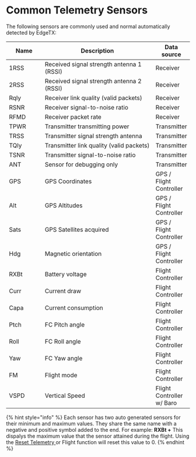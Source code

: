 # Common Telemetry Sensors

The following sensors are commonly used and normal automatically detected by EdgeTX:

<table><thead><tr><th width="107">Name</th><th width="419.3333333333333">Description</th><th>Data source</th></tr></thead><tbody><tr><td>1RSS</td><td>Received signal strength antenna 1 (RSSI)</td><td>Receiver</td></tr><tr><td>2RSS</td><td>Received signal strength antenna 2 (RSSI)</td><td>Receiver</td></tr><tr><td>Rqly</td><td>Receiver link quality (valid packets)</td><td>Receiver</td></tr><tr><td>RSNR</td><td>Receiver signal-to-noise ratio</td><td>Receiver</td></tr><tr><td>RFMD</td><td>Receiver packet rate</td><td>Receiver</td></tr><tr><td>TPWR</td><td>Transmitter transmitting power</td><td>Transmitter</td></tr><tr><td>TRSS</td><td>Transmitter signal strength antenna</td><td>Transmitter</td></tr><tr><td>TQly</td><td>Transmitter link quality (valid packets)</td><td>Transmitter</td></tr><tr><td>TSNR</td><td>Transmitter signal-to-noise ratio</td><td>Transmitter</td></tr><tr><td>ANT</td><td>Sensor for debugging only</td><td>Transmitter</td></tr><tr><td>GPS</td><td>GPS Coordinates</td><td>GPS / Flight Controller</td></tr><tr><td>Alt</td><td>GPS Altitudes</td><td>GPS / Flight Controller</td></tr><tr><td>Sats</td><td>GPS Satellites acquired</td><td>GPS / Flight Controller</td></tr><tr><td>Hdg</td><td>Magnetic orientation</td><td>GPS / Flight Controller</td></tr><tr><td>RXBt</td><td>Battery voltage</td><td>Flight Controller</td></tr><tr><td>Curr</td><td>Current draw</td><td>Flight Controller</td></tr><tr><td>Capa</td><td>Current consumption</td><td>Flight Controller</td></tr><tr><td>Ptch</td><td>FC Pitch angle</td><td>Flight Controller</td></tr><tr><td>Roll</td><td>FC Roll angle</td><td>Flight Controller</td></tr><tr><td>Yaw</td><td>FC Yaw angle</td><td>Flight Controller</td></tr><tr><td>FM</td><td>Flight mode</td><td>Flight Controller</td></tr><tr><td>VSPD</td><td>Vertical Speed</td><td>Flight Controller w/ Baro</td></tr></tbody></table>

{% hint style="info" %}
Each sensor has two auto generated sensors for their minimum and maximum values. They share the same name with a negative and positive symbol added to the end. For example: **RXBt +** This dispalys the maximum value that the sensor attained during the flight. Using the [Reset Telemetry ](../../reset-telemetry.md)or Flight function will reset this value to 0.
{% endhint %}
